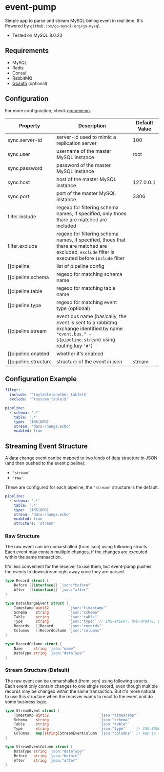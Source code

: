 # event-pump

Simple app to parse and stream MySQL binlog event in real time. It's Powered by `github.com/go-mysql-org/go-mysql`.

- Tested on MySQL 8.0.23

## Requirements

- MySQL
- Redis
- Consul
- RabbitMQ
- [Goauth](https://github.com/CurtisNewbie/goauth) (optional)

## Configuration

For more configuration, check [gocommon](https://github.com/CurtisNewbie/gocommon).

| Property             | Description                                                                                                                                         | Default Value |
|----------------------|-----------------------------------------------------------------------------------------------------------------------------------------------------|---------------|
| sync.server-id       | server-id used to mimic a replication server                                                                                                        | 100           |
| sync.user            | username of the master MySQL instance                                                                                                               | root          |
| sync.password        | password of the master MySQL instance                                                                                                               |               |
| sync.host            | host of the master MySQL instance                                                                                                                   | 127.0.0.1     |
| sync.port            | port of the master MySQL instance                                                                                                                   | 3306          |
| filter.include       | regexp for filtering schema names, if specified, only thoes thare are matched are included                                                          |               |
| filter.exclude       | regexp for filtering schema names, if specified, thoes that thare are matched are excluded, `exclude` filter is executed before `include` filter    |               |
| []pipeline           | list of pipeline config                                                                                                                             |               |
| []pipeline.schema    | regexp for matching schema name                                                                                                                     |               |
| []pipeline.table     | regexp for matching table name                                                                                                                      |               |
| []pipeline.type      | regexp for matching event type (optional)                                                                                                           |               |
| []pipeline.stream    | event bus name (basically, the event is sent to a rabbitmq exchange identified by name `"event.bus." + ${pipeline.stream}` using routing key `'#'`) |               |
| []pipeline.enabled   | whether it's enabled                                                                                                                                |               |
| []pipeline.structure | structure of the event in json                                                                                                                      | stream        |


## Configuration Example

```yaml
filter:
  include: '^(mytable|another_table)$'
  exclude: '^(system_table)$'

pipeline:
  - schema: '.*'
    table: '.*'
    type: '(INS|UPD)'
    stream: 'data-change.echo'
    enabled: true
```

## Streaming Event Structure

A data change event can be mapped to two kinds of data structure in JSON (and then pushed to the event pipeline):

- `'stream'`
- `'raw'`

These are configured for each pipeline, the `'stream'` structure is the default.

```yaml
pipeline:
  - schema: '.*'
    table: '.*'
    type: '(INS|UPD)'
    stream: 'data-change.echo'
    enabled: true
    structure: 'stream'
```

### Raw Structure

The raw event can be unmarshalled (from json) using following structs. Each event may contain multiple changes, if the changes are executed within the same transaction.

It's less convenient for the receiver to use them, but event-pump pushes the events to downstream right away once they are parsed.

```go
type Record struct {
	Before []interface{} `json:"before"`
	After  []interface{} `json:"after"`
}

type DataChangeEvent struct {
	Timestamp uint32         `json:"timestamp"`
	Schema    string         `json:"schema"`
	Table     string         `json:"table"`
	Type      string         `json:"type"` // INS-INSERT, UPD-UPDATE, DEL-DELETE
	Records   []Record       `json:"records"`
	Columns   []RecordColumn `json:"columns"`
}

type RecordColumn struct {
	Name     string `json:"name"`
	DataType string `json:"dataType"`
}
```

### Stream Structure (Default)

The raw event can be unmarshalled (from json) using following structs. Each event only contain changes to one single record, even though multiple records may be changed within the same transaction. But it's more natural to use this structure when the receiver wants to react to the event and do some business logic.

```go
type StreamEvent struct {
	Timestamp uint32                       `json:"timestamp"`
	Schema    string                       `json:"schema"`
	Table     string                       `json:"table"`
	Type      string                       `json:"type"`    // INS-INSERT, UPD-UPDATE, DEL-DELETE
	Columns   map[string]StreamEventColumn `json:"columns"` // key is the column name
}

type StreamEventColumn struct {
	DataType string `json:"dataType"`
	Before   string `json:"before"`
	After    string `json:"after"`
}
```